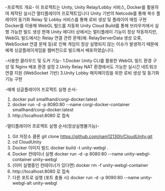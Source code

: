 -프로젝트 개요- 
이 프로젝트는 Unity, Unity Relay/Lobby 서비스, Docker를 활용하여 제작된 실시간 멀티플레이어 프로젝트입니다
Unity 기반의 Netcode를 통해 복수 플레이어 동기화
Relay 및 Lobby 서비스를 통해 로비 생성 및 플레이어 매칭 구현
Docker를 이용해 WebGL 빌드를 자동화
Unity Cloud Build를 통해 브라우저에서 실행 가능한 빌드 생성
현재 Unity 에디터 상에서는 멀티플레이 기능이 정상 작동하지만, WebGL 빌드에서는 Relay 연결 관련 문제(예: RelayServerData 생성 오류, WebSocket 연결 문제 등)로 인해 게임이 정상 실행되지 않는 이슈가 발생하기 때문에 예제 싱글플레이게임을 웹버전으로 빌드해서 배포하였습니다.


-사용한 클라우드 및 도커 기능- 
1.Docker Unity CLI를 활용한 WebGL 빌드 환경 구성 및 Nginx 배포 환경 설정
2.Unity Relay NAT 환경에서도 가능한 실시간 네트워크 연결 지원 (WebSocket 기반)
3.Unity Lobby 매치메이킹을 위한 로비 생성 및 동기화 기능 구현 

-예제 싱글플레이어 프로젝트 실행 순서-
1. docker pull smallhand/corgi-docker:latest
2. docker run -d -p 8080:80 --name corgi-docker-container smallhand/corgi-docker:latest
3. http://localhost:8080 로 접속
   
-멀티플레이어 프로젝트 실행 순서(정상실행불가능)-
1. Git 저장소 클론 git clone https://github.com/nam12130h/CloudUnity.git
2. cd CloudUnity
3. Docker 이미지 빌드 docker build -t unity-webgl .
4. Docker 컨테이너 실행 docker run -d -p 8080:80 --name unity-webgl-container unity-webgl
5. (이미 실행중인 컨테이너가 있다면) docker rm -f unity-webgl-container
6. http://localhost:8080 로 접속
7. 다른 포트로 실행 (포트 충돌 시) docker run -d -p 9090:80 --name unity-webgl-alt unity-webgl
